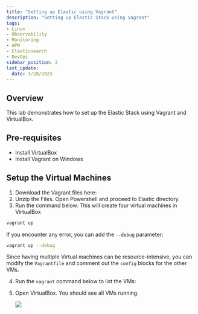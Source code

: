 ```yaml
---
title: "Setting up Elastic using Vagrant"
description: "Setting up Elastic Stack using Vagrant"
tags: 
- Linux
- Observability
- Monitoring 
- APM
- Elasticsearch
- DevOps
sidebar_position: 2
last_update:
  date: 3/28/2023
---
```



## Overview

This lab demonstrates how to set up the Elastic Stack using Vagrant and VirtualBox.  

## Pre-requisites 

- Install VirtualBox 
- Install Vagrant on Windows 

## Setup the Virtual Machines 

1. Download the Vagrant files here:
2. Unzip the Files. Open Powershell and proceed to Elastic directory.
3. Run the command below. This will create four virtual machines in VirtualBox

  ```bash
  vagrant up 
  ```

  If you encounter any error, you can add the `--debug` parameter:

  ```bash
  vagrant up --debug
  ```

  Since having multiple Virtual machines can be resource-intensive, you can modify the `Vagrantfile` and comment out the `config` blocks for the other VMs.

4. Run the `vagrant` command below to list the VMs:


4. Open VirtualBox. You should see all VMs running.

    ![](/img/docs/12152021-vm-setup-virtualbox-vagrant.png)

